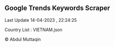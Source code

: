 

## Google Trends Keywords Scraper 
 
Last Update 14-04-2023 , 22:24:25

Country List :
VIETNAM.json



© Abdul Muttaqin 
